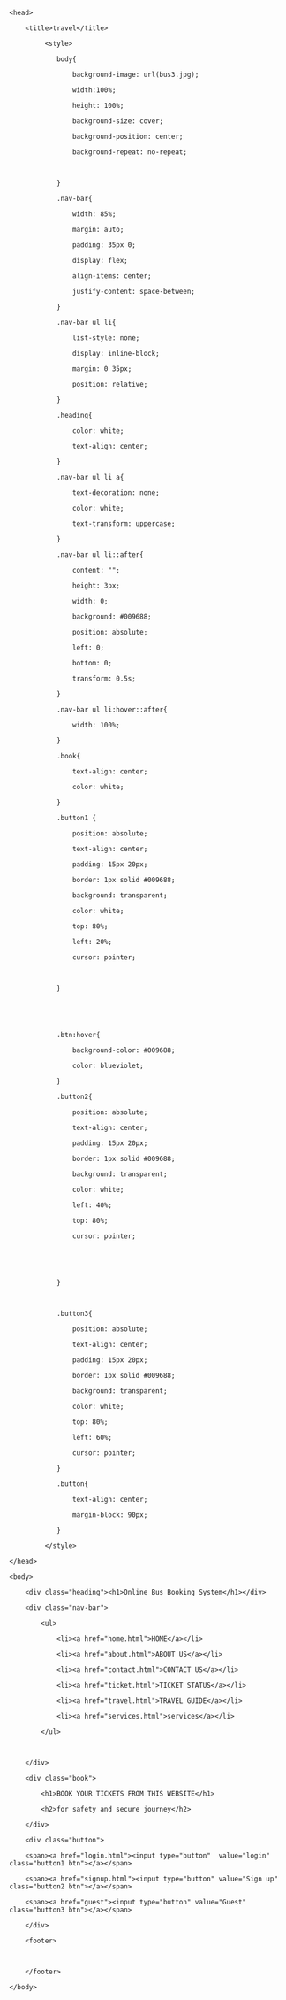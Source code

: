 <!DOCTYPE html>

<html>

    <head>

        <title>travel</title>

             <style>

                body{

                    background-image: url(bus3.jpg);

                    width:100%;

                    height: 100%;

                    background-size: cover;

                    background-position: center;

                    background-repeat: no-repeat;



                }

                .nav-bar{

                    width: 85%;

                    margin: auto;

                    padding: 35px 0;

                    display: flex;

                    align-items: center;

                    justify-content: space-between;

                }

                .nav-bar ul li{

                    list-style: none;

                    display: inline-block;

                    margin: 0 35px;

                    position: relative;

                }

                .heading{

                    color: white;

                    text-align: center;

                }

                .nav-bar ul li a{

                    text-decoration: none;

                    color: white;

                    text-transform: uppercase;

                }

                .nav-bar ul li::after{

                    content: "";

                    height: 3px;

                    width: 0;

                    background: #009688;

                    position: absolute;

                    left: 0;

                    bottom: 0;

                    transform: 0.5s;

                }

                .nav-bar ul li:hover::after{

                    width: 100%;

                }

                .book{

                    text-align: center;

                    color: white;

                }

                .button1 {

                    position: absolute;

                    text-align: center;

                    padding: 15px 20px;

                    border: 1px solid #009688;

                    background: transparent;

                    color: white;

                    top: 80%;

                    left: 20%;

                    cursor: pointer;



                }

               

                

                .btn:hover{

                    background-color: #009688;

                    color: blueviolet;

                }

                .button2{

                    position: absolute;

                    text-align: center;

                    padding: 15px 20px;

                    border: 1px solid #009688;

                    background: transparent;

                    color: white;

                    left: 40%;

                    top: 80%;

                    cursor: pointer;

                   



                }

                

                .button3{

                    position: absolute;

                    text-align: center;

                    padding: 15px 20px;

                    border: 1px solid #009688;

                    background: transparent;

                    color: white;

                    top: 80%;

                    left: 60%;

                    cursor: pointer;

                }

                .button{

                    text-align: center;

                    margin-block: 90px; 

                }

             </style>

    </head>

    <body>

        <div class="heading"><h1>Online Bus Booking System</h1></div>

        <div class="nav-bar">

            <ul>

                <li><a href="home.html">HOME</a></li>

                <li><a href="about.html">ABOUT US</a></li>

                <li><a href="contact.html">CONTACT US</a></li>

                <li><a href="ticket.html">TICKET STATUS</a></li>

                <li><a href="travel.html">TRAVEL GUIDE</a></li>

                <li><a href="services.html">services</a></li>

            </ul>

            

        </div>

        <div class="book">

            <h1>BOOK YOUR TICKETS FROM THIS WEBSITE</h1>

            <h2>for safety and secure journey</h2>

        </div>

        <div class="button">

        <span><a href="login.html"><input type="button"  value="login" class="button1 btn"></a></span>

        <span><a href="signup.html"><input type="button" value="Sign up" class="button2 btn"></a></span>

        <span><a href="guest"><input type="button" value="Guest" class="button3 btn"></a></span>

        </div>

        <footer>

            

        </footer>

    </body>

</html>
